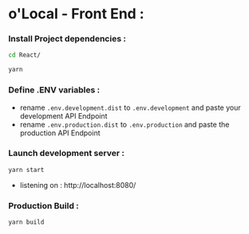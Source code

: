 # o'Local - Front End :

### Install Project dependencies :
```sh
cd React/
```
```sh
yarn 
```

### Define .ENV variables :

- rename `.env.development.dist` to `.env.development` and paste your development API Endpoint
- rename `.env.production.dist` to `.env.production` and paste the production API Endpoint

### Launch development server :
```sh
yarn start 
```

- listening on : http://localhost:8080/

### Production Build :
```sh
yarn build
```
